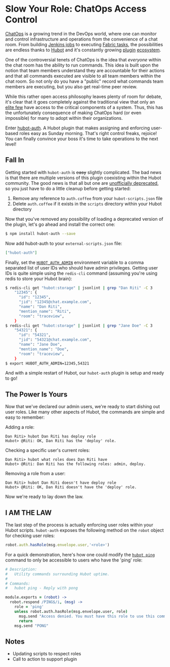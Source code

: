 # Slow Your Role: ChatOps Access Control

[ChatOps][7] is a growing trend in the DevOps world, where one can monitor and
control infrastructure and operations from the convenience of a chat room.
From building [Jenkins jobs][1] to executing [Fabric tasks][2], the
possibilities are endless thanks to [Hubot][3] and it's constantly growing
[plugin][5] [ecosystem][4].

One of the controversial tenets of ChatOps is the idea that *everyone* within
the chat room has the ability to run commands. This idea is built upon the
notion that team members understand they are accountable for their actions and
that all commands executed are visible to all team members within the chat room.
So not only do you have a "public" record what commands team members are
executing, but you also get real-time peer review.

While this rather open access philosophy leaves plenty of room for debate, it's
clear that it goes completely against the traditional view that only an
[elite few][6] have access to the critical components of a system. Thus, this
has the unfortunately consequence of making ChatOps hard (or even impossible)
for many to adopt within their organizations.

Enter [hubot-auth][8]. A Hubot plugin that makes assigning and enforcing
user-based roles easy as Sunday morning. That's right control freaks, rejoice!
You can finally convince your boss it's time to take operations to the next
level!

## Fall In

Getting started with `hubot-auth` is ~~easy~~ slightly complicated. The bad news
is that there are multiple versions of this plugin coexisting within the Hubot
community. The good news is that all but one are [unofficially deprecated][9],
so you just have to do a little cleanup before getting started:

1. Remove any reference to `auth.coffee` from your `hubot-scripts.json` file
2. Delete `auth.coffee` if it exists in the `scripts` directory within your
   Hubot directory

Now that you've removed any possibility of loading a deprecated version of the
plugin, let's go ahead and install the correct one:

```bash
$ npm install hubot-auth --save
```

Now add hubot-auth to your `external-scripts.json` file:

```json
["hubot-auth"]
```

Finally, set the [`HUBOT_AUTH_ADMIN`][10] environment variable to a comma
separated list of user IDs who should have admin privileges. Getting user IDs
is quite simple using the `redis-cli` command (assuming you're using redis to
store your Hubot brain):

```bash
$ redis-cli get "hubot:storage" | jsonlint | grep "Dan Riti" -C 3
    "12345": {
      "id": "12345",
      "jid": "12345@chat.example.com",
      "name": "Dan Riti",
      "mention_name": "Riti",
      "room": "traceview",
    }
$ redis-cli get "hubot:storage" | jsonlint | grep "Jane Doe" -C 3
    "54321": {
      "id": "54321",
      "jid": "54321@chat.example.com",
      "name": "Jane Doe",
      "mention_name": "Doe",
      "room": "traceview",
    }
$ export HUBOT_AUTH_ADMIN=12345,54321
```

And with a simple restart of Hubot, our `hubot-auth` plugin is setup and ready
to go!

## The Power Is Yours

Now that we've declared our admin users, we're ready to start dishing out
user roles. Like many other aspects of Hubot, the commands are simple and easy
to remember:

Adding a role:

```
Dan Riti> hubot Dan Riti has deploy role
Hubot> @Riti: OK, Dan Riti has the 'deploy' role.
```

Checking a specific user's current roles:

```
Dan Riti> hubot what roles does Dan Riti have
Hubot> @Riti: Dan Riti has the following roles: admin, deploy.
```

Removing a role from a user:

```
Dan Riti> hubot Dan Riti doesn't have deploy role
Hubot> @Riti: OK, Dan Riti doesn't have the 'deploy' role.
```

Now we're ready to lay down the law.

## I AM THE LAW

The last step of the process is actually enforcing user roles within your
Hubot scripts. `hubot-auth` exposes the following method on the `robot` object
for checking user roles:

```javascript
robot.auth.hasRole(msg.envelope.user,'<role>')
```

For a quick demonstration, here's how one could modify the [`hubot ping`][11]
command to only be accessible to users who have the 'ping' role:

```coffeescript
# Description:
#   Utility commands surrounding Hubot uptime.
#
# Commands:
#   hubot ping - Reply with pong

module.exports = (robot) ->
  robot.respond /PING$/i, (msg) ->
    role = 'ping'
    unless robot.auth.hasRole(msg.envelope.user, role)
      msg.send "Access denied. You must have this role to use this command: #{role}"
      return
    msg.send "PONG"
```

## Notes

- Updating scripts to respect roles
- Call to action to support plugin

[1]: https://github.com/github/hubot-scripts/blob/master/src/scripts/jenkins.coffee
[2]: https://github.com/appneta/hubot-fabric
[3]: https://hubot.github.com/
[4]: https://www.npmjs.org/search?q=hubot
[5]: https://github.com/hubot-scripts
[6]: http://en.wikipedia.org/wiki/Bastard_Operator_From_Hell
[7]: https://speakerdeck.com/jnewland/chatops-at-github
[8]: https://github.com/hubot-scripts/hubot-auth
[9]: https://github.com/github/hubot/pull/656
[10]: https://github.com/hubot-scripts/hubot-auth/blob/6b0165b94b5f99067199aadee3c7b6a710fde323/src/auth.coffee#L5
[11]: https://github.com/github/hubot/blob/5c655d24e3198db9fd8c49724271d2df6d34df7d/src/scripts/ping.coffee#L11-L12
